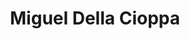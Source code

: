 ---
title: Miguel Della Cioppa
collection: members
layout: member_fr.html
image: Miguel Della Cioppa.jpg
url: miguel-della-cioppa
---